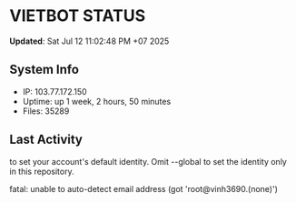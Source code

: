 # VIETBOT STATUS
**Updated**: Sat Jul 12 11:02:48 PM +07 2025

## System Info
- IP: 103.77.172.150
- Uptime: up 1 week, 2 hours, 50 minutes
- Files: 35289

## Last Activity

to set your account's default identity.
Omit --global to set the identity only in this repository.

fatal: unable to auto-detect email address (got 'root@vinh3690.(none)')
